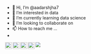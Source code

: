 - 👋 Hi, I’m @aadarshjha7
- 👀 I’m interested in data
- 🌱 I’m currently learning data science
- 💞️ I’m looking to collaborate on 
- 📫 How to reach me ... 
- 
<a href="https://www.instagram.com/_aadarsh17/">
  <img align="left" alt="Aadarsh's Instagram" width="22px" src="https://raw.githubusercontent.com/hussainweb/hussainweb/main/icons/instagram.png" />
</a>
<a href="https://discord.gg/XTW52Kt">
  <img align="left" alt="Aadarsh's Discord" width="22px" src="https://raw.githubusercontent.com/peterthehan/peterthehan/master/assets/discord.svg" />
</a>
<a href="https://twitter.com/_aadarsh17">
  <img align="left" alt="Aadarsh Jha | Twitter" width="22px" src="https://raw.githubusercontent.com/peterthehan/peterthehan/master/assets/twitter.svg" />
</a>
<a href="https://www.linkedin.com/in/aadarshjha7/">
  <img align="left" alt="Aadarsh's LinkedIN" width="22px" src="https://raw.githubusercontent.com/peterthehan/peterthehan/master/assets/linkedin.svg" />
</a>

<!---
aadarshjha7/aadarshjha7 is a ✨ special ✨ repository because its `README.md` (this file) appears on your GitHub profile.
You can click the Preview link to take a look at your changes.
--->
![](https://komarev.com/ghpvc/?username=aadarshjha7&color=green)
